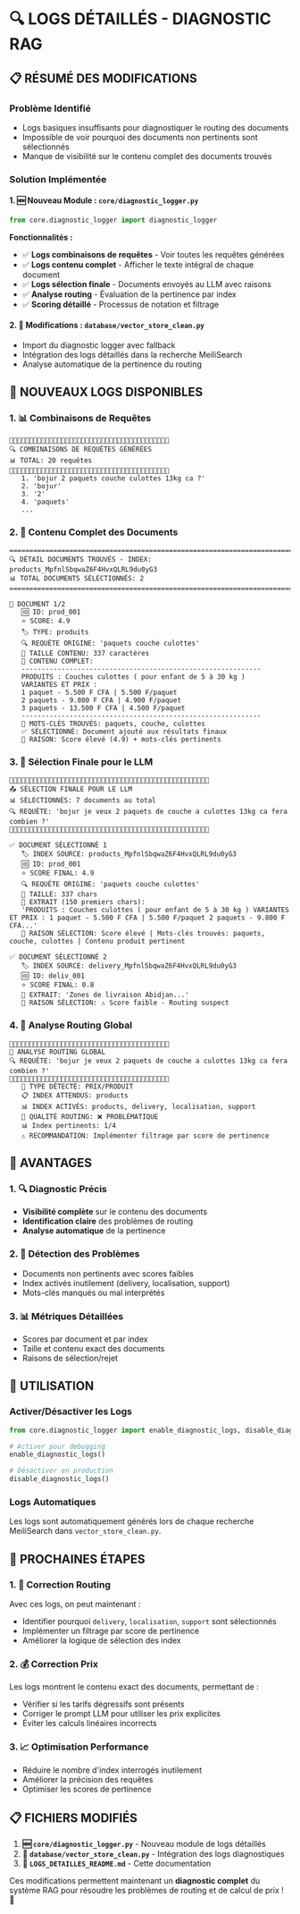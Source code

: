 # 🔍 LOGS DÉTAILLÉS - DIAGNOSTIC RAG

## 📋 **RÉSUMÉ DES MODIFICATIONS**

### **Problème Identifié**
- Logs basiques insuffisants pour diagnostiquer le routing des documents
- Impossible de voir pourquoi des documents non pertinents sont sélectionnés
- Manque de visibilité sur le contenu complet des documents trouvés

### **Solution Implémentée**

#### **1. 🆕 Nouveau Module : `core/diagnostic_logger.py`**
```python
from core.diagnostic_logger import diagnostic_logger
```

**Fonctionnalités :**
- ✅ **Logs combinaisons de requêtes** - Voir toutes les requêtes générées
- ✅ **Logs contenu complet** - Afficher le texte intégral de chaque document
- ✅ **Logs sélection finale** - Documents envoyés au LLM avec raisons
- ✅ **Analyse routing** - Évaluation de la pertinence par index
- ✅ **Scoring détaillé** - Processus de notation et filtrage

#### **2. 🔧 Modifications : `database/vector_store_clean.py`**
- Import du diagnostic logger avec fallback
- Intégration des logs détaillés dans la recherche MeiliSearch
- Analyse automatique de la pertinence du routing

## 🎯 **NOUVEAUX LOGS DISPONIBLES**

### **1. 📊 Combinaisons de Requêtes**
```
🔄🔄🔄🔄🔄🔄🔄🔄🔄🔄🔄🔄🔄🔄🔄🔄🔄🔄🔄🔄🔄🔄🔄🔄🔄🔄🔄🔄🔄🔄🔄🔄🔄🔄🔄🔄🔄🔄🔄🔄
🔍 COMBINAISONS DE REQUÊTES GÉNÉRÉES
📊 TOTAL: 20 requêtes
🔄🔄🔄🔄🔄🔄🔄🔄🔄🔄🔄🔄🔄🔄🔄🔄🔄🔄🔄🔄🔄🔄🔄🔄🔄🔄🔄🔄🔄🔄🔄🔄🔄🔄🔄🔄🔄🔄🔄🔄
   1. 'bojur 2 paquets couche culottes 13kg ca ?'
   2. 'bojur'
   3. '2'
   4. 'paquets'
   ...
```

### **2. 📄 Contenu Complet des Documents**
```
================================================================================
🔍 DÉTAIL DOCUMENTS TROUVÉS - INDEX: products_MpfnlSbqwaZ6F4HvxQLRL9du0yG3
📊 TOTAL DOCUMENTS SÉLECTIONNÉS: 2
================================================================================

📄 DOCUMENT 1/2
   🆔 ID: prod_001
   ⭐ SCORE: 4.9
   🏷️ TYPE: produits
   🔍 REQUÊTE ORIGINE: 'paquets couche culottes'
   📏 TAILLE CONTENU: 337 caractères
   📝 CONTENU COMPLET:
   ------------------------------------------------------------
   PRODUITS : Couches culottes ( pour enfant de 5 à 30 kg )
   VARIANTES ET PRIX :
   1 paquet - 5.500 F CFA | 5.500 F/paquet
   2 paquets - 9.800 F CFA | 4.900 F/paquet
   3 paquets - 13.500 F CFA | 4.500 F/paquet
   ------------------------------------------------------------
   🎯 MOTS-CLÉS TROUVÉS: paquets, couche, culottes
   ✅ SÉLECTIONNÉ: Document ajouté aux résultats finaux
   🎯 RAISON: Score élevé (4.9) + mots-clés pertinents
```

### **3. 🎯 Sélection Finale pour le LLM**
```
🎯🎯🎯🎯🎯🎯🎯🎯🎯🎯🎯🎯🎯🎯🎯🎯🎯🎯🎯🎯🎯🎯🎯🎯🎯🎯🎯🎯🎯🎯🎯🎯🎯🎯🎯🎯🎯🎯🎯🎯🎯🎯🎯🎯🎯🎯🎯🎯🎯🎯
📤 SÉLECTION FINALE POUR LE LLM
📊 SÉLECTIONNÉS: 7 documents au total
🔍 REQUÊTE: 'bojur je veux 2 paquets de couche a culottes 13kg ca fera combien ?'
🎯🎯🎯🎯🎯🎯🎯🎯🎯🎯🎯🎯🎯🎯🎯🎯🎯🎯🎯🎯🎯🎯🎯🎯🎯🎯🎯🎯🎯🎯🎯🎯🎯🎯🎯🎯🎯🎯🎯🎯🎯🎯🎯🎯🎯🎯🎯🎯🎯🎯

✅ DOCUMENT SÉLECTIONNÉ 1
   🏷️ INDEX SOURCE: products_MpfnlSbqwaZ6F4HvxQLRL9du0yG3
   🆔 ID: prod_001
   ⭐ SCORE FINAL: 4.9
   🔍 REQUÊTE ORIGINE: 'paquets couche culottes'
   📏 TAILLE: 337 chars
   📝 EXTRAIT (150 premiers chars):
   'PRODUITS : Couches culottes ( pour enfant de 5 à 30 kg ) VARIANTES ET PRIX : 1 paquet - 5.500 F CFA | 5.500 F/paquet 2 paquets - 9.800 F CFA...'
   🎯 RAISON SÉLECTION: Score élevé | Mots-clés trouvés: paquets, couche, culottes | Contenu produit pertinent

✅ DOCUMENT SÉLECTIONNÉ 2
   🏷️ INDEX SOURCE: delivery_MpfnlSbqwaZ6F4HvxQLRL9du0yG3
   🆔 ID: deliv_001
   ⭐ SCORE FINAL: 0.8
   📝 EXTRAIT: 'Zones de livraison Abidjan...'
   🎯 RAISON SÉLECTION: ⚠️ Score faible - Routing suspect
```

### **4. 🧭 Analyse Routing Global**
```
🧭🧭🧭🧭🧭🧭🧭🧭🧭🧭🧭🧭🧭🧭🧭🧭🧭🧭🧭🧭🧭🧭🧭🧭🧭🧭🧭🧭🧭🧭🧭🧭🧭🧭🧭🧭🧭🧭🧭🧭
🧭 ANALYSE ROUTING GLOBAL
🔍 REQUÊTE: 'bojur je veux 2 paquets de couche a culottes 13kg ca fera combien ?'
🧭🧭🧭🧭🧭🧭🧭🧭🧭🧭🧭🧭🧭🧭🧭🧭🧭🧭🧭🧭🧭🧭🧭🧭🧭🧭🧭🧭🧭🧭🧭🧭🧭🧭🧭🧭🧭🧭🧭🧭
   🎯 TYPE DÉTECTÉ: PRIX/PRODUIT
   📋 INDEX ATTENDUS: products
   📊 INDEX ACTIVÉS: products, delivery, localisation, support
   🎯 QUALITÉ ROUTING: ❌ PROBLÉMATIQUE
   📊 Index pertinents: 1/4
   ⚠️ RECOMMANDATION: Implémenter filtrage par score de pertinence
```

## 🚀 **AVANTAGES**

### **1. 🔍 Diagnostic Précis**
- **Visibilité complète** sur le contenu des documents
- **Identification claire** des problèmes de routing
- **Analyse automatique** de la pertinence

### **2. 🎯 Détection des Problèmes**
- Documents non pertinents avec scores faibles
- Index activés inutilement (delivery, localisation, support)
- Mots-clés manqués ou mal interprétés

### **3. 📊 Métriques Détaillées**
- Scores par document et par index
- Taille et contenu exact des documents
- Raisons de sélection/rejet

## 🔧 **UTILISATION**

### **Activer/Désactiver les Logs**
```python
from core.diagnostic_logger import enable_diagnostic_logs, disable_diagnostic_logs

# Activer pour debugging
enable_diagnostic_logs()

# Désactiver en production
disable_diagnostic_logs()
```

### **Logs Automatiques**
Les logs sont automatiquement générés lors de chaque recherche MeiliSearch dans `vector_store_clean.py`.

## 🎯 **PROCHAINES ÉTAPES**

### **1. 🔧 Correction Routing**
Avec ces logs, on peut maintenant :
- Identifier pourquoi `delivery`, `localisation`, `support` sont sélectionnés
- Implémenter un filtrage par score de pertinence
- Améliorer la logique de sélection des index

### **2. 💰 Correction Prix**
Les logs montrent le contenu exact des documents, permettant de :
- Vérifier si les tarifs dégressifs sont présents
- Corriger le prompt LLM pour utiliser les prix explicites
- Éviter les calculs linéaires incorrects

### **3. 📈 Optimisation Performance**
- Réduire le nombre d'index interrogés inutilement
- Améliorer la précision des requêtes
- Optimiser les scores de pertinence

## 📋 **FICHIERS MODIFIÉS**

1. **🆕 `core/diagnostic_logger.py`** - Nouveau module de logs détaillés
2. **🔧 `database/vector_store_clean.py`** - Intégration des logs diagnostiques
3. **📄 `LOGS_DETAILLES_README.md`** - Cette documentation

Ces modifications permettent maintenant un **diagnostic complet** du système RAG pour résoudre les problèmes de routing et de calcul de prix ! 🚀
